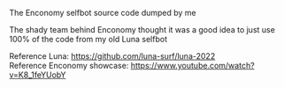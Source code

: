 The Enconomy selfbot source code dumped by me

The shady team behind Enconomy thought it was a good idea to just use 100% of the code from my old Luna selfbot

Reference Luna: https://github.com/luna-surf/luna-2022  
Reference Enconomy showcase: https://www.youtube.com/watch?v=K8_1feYUobY
